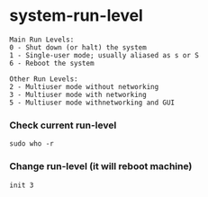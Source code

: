 # system-run-level

```
Main Run Levels:
0 - Shut down (or halt) the system
1 - Single-user mode; usually aliased as s or S
6 - Reboot the system

Other Run Levels:
2 - Multiuser mode without networking
3 - Multiuser mode with networking
5 - Multiuser mode withnetworking and GUI
```

### Check current run-level
```
sudo who -r
```

### Change run-level (it will reboot machine)
```
init 3
```
